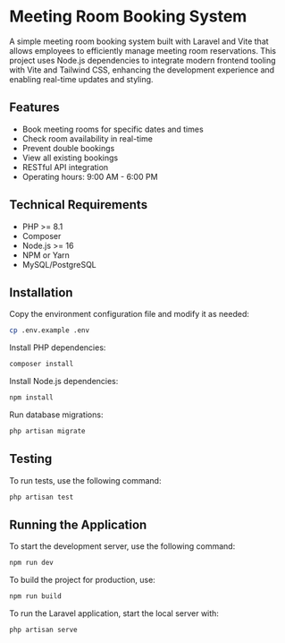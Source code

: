 # Meeting Room Booking System

A simple meeting room booking system built with Laravel and Vite that allows employees to efficiently manage meeting room reservations. This project uses Node.js dependencies to integrate modern frontend tooling with Vite and Tailwind CSS, enhancing the development experience and enabling real-time updates and styling.

## Features

- Book meeting rooms for specific dates and times
- Check room availability in real-time
- Prevent double bookings
- View all existing bookings
- RESTful API integration
- Operating hours: 9:00 AM - 6:00 PM

## Technical Requirements

- PHP >= 8.1
- Composer
- Node.js >= 16
- NPM or Yarn
- MySQL/PostgreSQL

## Installation

Copy the environment configuration file and modify it as needed:
   ```bash
   cp .env.example .env
   ```

Install PHP dependencies:
   ```bash
   composer install
   ```

Install Node.js dependencies:
   ```bash
   npm install
   ```

Run database migrations:
   ```bash
   php artisan migrate
   ```

## Testing

To run tests, use the following command:
   ```bash
   php artisan test
   ```

## Running the Application


To start the development server, use the following command:
   ```bash
   npm run dev
   ```

To build the project for production, use:
   ```bash
   npm run build
   ```

To run the Laravel application, start the local server with:
   ```bash
   php artisan serve
   ```